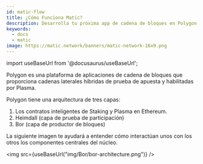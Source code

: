 ```yaml
---
id: matic-flow
title: ¿Cómo Funciona Matic?
description: Desarrolla tu próxima app de cadena de bloques en Polygon.
keywords:
  - docs
  - matic
image: https://matic.network/banners/matic-network-16x9.png
---
```

import useBaseUrl from '@docusaurus/useBaseUrl';

Polygon es una plataforma de aplicaciones de cadena de bloques que proporciona cadenas laterales híbridas de prueba de apuesta y habilitadas por Plasma.

Polygon tiene una arquitectura de tres capas:

1. Los contratos inteligentes de Staking y Plasma en Ethereum.
2. Heimdall (capa de prueba de participación)
3. Bor (capa de productor de bloques)

La siguiente imagen te ayudará a entender cómo interactúan unos con los otros los componentes centrales del núcleo.

<img src={useBaseUrl("img/Bor/bor-architecture.png")} />